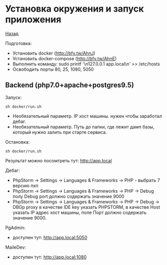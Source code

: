 # Установка окружения и запуск приложения

[Назад](/README.md)

Подготовка:
- Установить docker (http://bfy.tw/AhnJ)
- Установить docker-compose (http://bfy.tw/AhnE)
- Выполнить команду: sudo printf '\n127.0.0.1   app.local\n' >> /etc/hosts
- Освободить порты 80, 25, 1080, 5050

## Backend (php7.0+apache+postgres9.5)

Запуск:

```sh docker/run.sh```

 - Необязательный параметр. IP хост машины. нужен чтобы заработал дебаг.
 - Необязательный параметр. Путь до папки, где лежит дамп базы, 
 который нужно залить при старте сервиса.

Остановка:

```sh docker/run.sh``` 

Результат можно посомтреть тут: http://app.local

Дебаг:
- PhpStorm -> Settings -> Languages & Frameworks -> PHP - выбрать 7 версию пхп
- PhpStorm -> Settings -> Languages & Frameworks -> PHP -> Debug полу Debug port должно содержать значение 9000
- PhpStorm -> Settings -> Languages & Frameworks -> PHP -> Debug -> DBGp proxy
в качестве IDE key указать PHPSTORM, 
в качестве Host указать IP адрес хост машины, 
поле Порт должно содержать значение 9000.

PgAdmin:
- доступен тут: http://app.local:5050

MaileDev:
- доступен тут: http://app.local:1080
